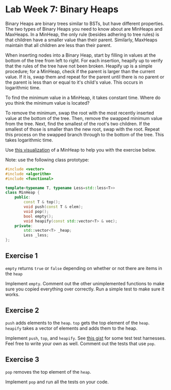 Lab Week 7: Binary Heaps
=========================

Binary Heaps are binary trees similar to BSTs, but have different properties.
The two types of Binary Heaps you need to know about are MinHeaps and MaxHeaps.
In a MinHeap, the only rule (besides adhering to tree rules) is that children have a smaller value than their parent.
Similarly, MaxHeaps maintain that all children are less than their parent.

When inserting nodes into a Binary Heap, start by filling in values at the bottom of the tree from left to right.
For each insertion, heapify up to verify that the rules of the tree have not been broken.
Heapify up is a simple procedure; for a MinHeap, check if the parent is larger than the current value.
If it is, swap them and repeat for the parent until there is no parent or the parent is less than or equal to it's child's value.
This occurs in logarithmic time.

To find the minimum value in a MinHeap, it takes constant time.
Where do you think the minimum value is located?

To remove the minimum, swap the root with the most recently inserted value at the bottom of the tree.
Then, remove the swapped minimum value from the tree.
Next, find the smallest of the root's two children.
If the smallest of those is smaller than the new root, swap with the root.
Repeat this process on the swapped branch through to the bottom of the tree.
This takes logarithmic time.

Use <a href="https://www.cs.usfca.edu/~galles/visualization/Heap.html" target="_blank">this visualization</a> of a MinHeap to help you with the exercise below.

Note: use the following class prototype:

```c++
#include <vector>
#include <algorithm>
#include <functional>

template<typename T, typename Less=std::less<T>>
class MinHeap {
    public:
        const T & top();
        void push(const T & elem);
        void pop();
        bool empty();
        void heapify(const std::vector<T> & vec);
    private:
        std::vector<T> _heap;
        Less _less;
};
```

<!--
```c++
        void _sift_up(int idx);
        void _sift_down(int idx);
        int _sift_up_once(int idx);
        int _sift_down_once(int idx);
        int _get_left_child(int idx);
        int _get_right_child(int idx);
        int _get_parent(int child_idx);
```
-->

Exercise 1
----------
``empty`` returns ``true`` or ``false`` depending on whether or not there are items in the ``heap``

Implement ``empty``.
Comment out the other unimplemented functions to make sure you copied everything over correctly.
Run a simple test to make sure it works.


Exercise 2
----------
``push`` adds elements to the ``heap``.
``top`` gets the top element of the ``heap``.
``heapify`` takes a vector of elements and adds them to the heap.

Implement ``push``, ``top``, and ``heapify``.
See [this gist](https://gist.github.com/CrazyWearsPJs/4c7ad50a5cd973e2e9c2) for some test test harnesses.
Feel free to write your own as well.
Comment out the tests that use ``pop``.

Exercise 3
----------
``pop`` removes the top element of the ``heap``.

Implement ``pop`` and run all the tests on your code.


